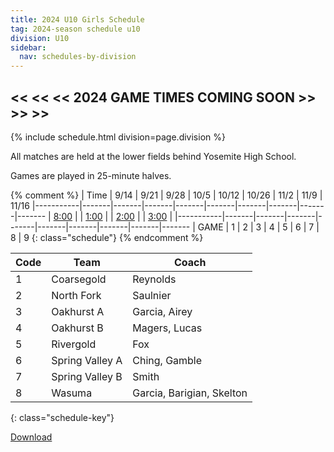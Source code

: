 ```yaml
---
title: 2024 U10 Girls Schedule
tag: 2024-season schedule u10
division: U10
sidebar:
  nav: schedules-by-division
---
```


## << << << 2024 GAME TIMES COMING SOON >> >> >>

{% include schedule.html division=page.division %}

All matches are held at the lower fields behind Yosemite High School.

Games are played in 25-minute halves.

{% comment %}
| Time      | 9/14  | 9/21  | 9/28  | 10/5  | 10/12 | 10/26 | 11/2  | 11/9 | 11/16
|-----------|-------|-------|-------|-------|-------|-------|-------|-------|-------
| <u>8:00</u> |
| <u>1:00</u> |
| <u>2:00</u> |
| <u>3:00</u> |
|-----------|-------|-------|-------|-------|-------|-------|-------|-------|-------
| GAME      | 1     | 2     | 3     | 4     | 5     | 6     | 7     | 8     | 9
{: class="schedule"}
{% endcomment %}


| Code |  Team           | Coach                         
|------|-----------------|---------------
| 1    | Coarsegold      | Reynolds
| 2    | North Fork      | Saulnier
| 3    | Oakhurst A      | Garcia, Airey
| 4    | Oakhurst B      | Magers, Lucas
| 5    | Rivergold       | Fox
| 6    | Spring Valley A | Ching, Gamble
| 7    | Spring Valley B | Smith
| 8    | Wasuma          | Garcia, Barigian, Skelton
{: class="schedule-key"}

[Download](/schedules/2024/MAYSL-2024-U10-girls.pdf)
